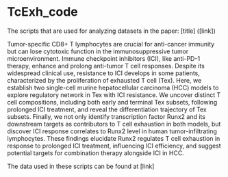 # **TcExh_code**

The scripts that are used for analyzing datasets in the paper: [title] ([link])

Tumor-specific CD8+ T lymphocytes are crucial for anti-cancer immunity but can lose cytotoxic function in the immunosuppressive tumor microenvironment. Immune checkpoint inhibitors (ICI), like anti-PD-1 therapy, enhance and prolong anti-tumor T cell responses. Despite its widespread clinical use, resistance to ICI develops in some patients, characterized by the proliferation of exhausted T cell (Tex). Here, we establish two single-cell murine hepatocellular carcinoma (HCC) models to explore regulatory network in Tex with ICI resistance. We uncover distinct T cell compositions, including both early and terminal Tex subsets, following prolonged ICI treatment, and reveal the differentiation trajectory of Tex subsets. Finally, we not only identify transcription factor Runx2 and its downstream targets as contributors to T cell exhaustion in both models, but discover ICI response correlates to Runx2 level in human tumor-infiltrating lymphocytes. These findings elucidate Runx2 regulates T cell exhaustion in response to prolonged ICI treatment, influencing ICI efficiency, and suggest potential targets for combination therapy alongside ICI in HCC.

The data used in these scripts can be found at [link]

